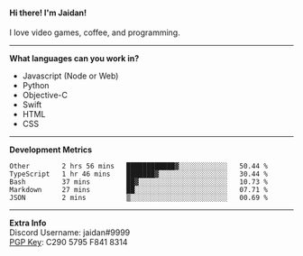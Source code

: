 #### Hi there! I'm Jaidan!
I love video games, coffee, and programming.

---
**What languages can you work in?**<br>
- Javascript (Node or Web)
- Python
- Objective-C
- Swift
- HTML
- CSS

---
**Development Metrics**<br>
<!--START_SECTION:waka-->
```text
Other        2 hrs 56 mins   ████████████▓░░░░░░░░░░░░   50.44 % 
TypeScript   1 hr 46 mins    ███████▓░░░░░░░░░░░░░░░░░   30.44 % 
Bash         37 mins         ██▓░░░░░░░░░░░░░░░░░░░░░░   10.73 % 
Markdown     27 mins         ██░░░░░░░░░░░░░░░░░░░░░░░   07.71 % 
JSON         2 mins          ▒░░░░░░░░░░░░░░░░░░░░░░░░   00.69 % 
```
<!--END_SECTION:waka-->

---
**Extra Info**<br>
Discord Username: jaidan#9999  
[PGP Key](https://keybase.io/monotrix/pgp_keys.asc): C290 5795 F841 8314
